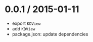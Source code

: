 
0.0.1 / 2015-01-11
==================

 * export `KDView`
 * add `KDView`
 * package.json: update dependencies


